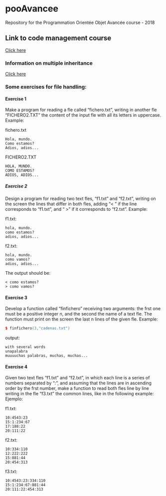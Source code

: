 # pooAvancee
Repository for the Programmation Orientée Objet Avancée course - 2018

## Link to code management course
[Click here](https://docs.google.com/presentation/d/1vfPIK5d_0Ef6bzpXOd_lg1FcrvWRGCex1d_7V2ur5pQ/edit?usp=drivesdk)

### Information on multiple inheritance
[Click here](https://www.geeksforgeeks.org/multiple-inheritance-in-c/)

### Some exercises for file handling:

#### Exercise 1
Make a program for reading a fle called “fichero.txt”,
writing in another fle “FICHERO2.TXT” the content of the
input fle with all its letters in uppercase.
Example:

fichero.txt 
```
Hola, mundo.
Como estamos?
Adios, adios...
```
FICHERO2.TXT
```
HOLA, MUNDO.
COMO ESTAMOS?
ADIOS, ADIOS...
```

##### Exercise 2
Design a program for reading two text fles, “f1.txt” and
“f2.txt”, writing on the screen the lines that differ in both
fles, adding “< ” if the line corresponds to “f1.txt”, and
“ >” if it corresponds to “f2.txt”.
Example:

f1.txt:
```
hola, mundo.
como estamos?
adios, adios...
```

f2.txt:
```
hola, mundo.
como vamos?
adios, adios...
```

The output should be:
```
< como estamos?
> como vamos?
```

#### Exercise 3
Develop a function called “finfichero” receiving two
arguments: the frst one must be a positive integer n, and
the second the name of a text fle. The function must print
on the screen the last n lines of the given fle.
Example:
```c++
$ finfichero(3,"cadenas.txt")
```
output:
```
with several words
unapalabra
muuuuchas palabras, muchas, muchas...
```

#### Exercise 4
Given two text fles “f1.txt” and “f2.txt”, in which each
line is a series of numbers separated by “:”, and assuming
that the lines are in ascending order by the frst number,
make a function to read both fles line by line writing in the
fle “f3.txt” the common lines, like in the following
example:
Ejemplo:

f1.txt:
```
10:4543:23
15:1:234:67
17:188:22
20:111:22
```

f2.txt:
```
10:334:110
12:222:222
15:881:44
20:454:313
```

f3.txt:
```
10:4543:23:334:110
15:1:234:67:881:44
20:111:22:454:313
```

